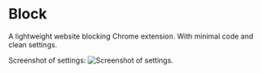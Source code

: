# Block
A lightweight website blocking Chrome extension. With minimal code and clean settings.

Screenshot of settings:
![Screenshot of settings.](https://github.com/oscarmcdougall/Block/blob/master/preview.png?raw=true)
